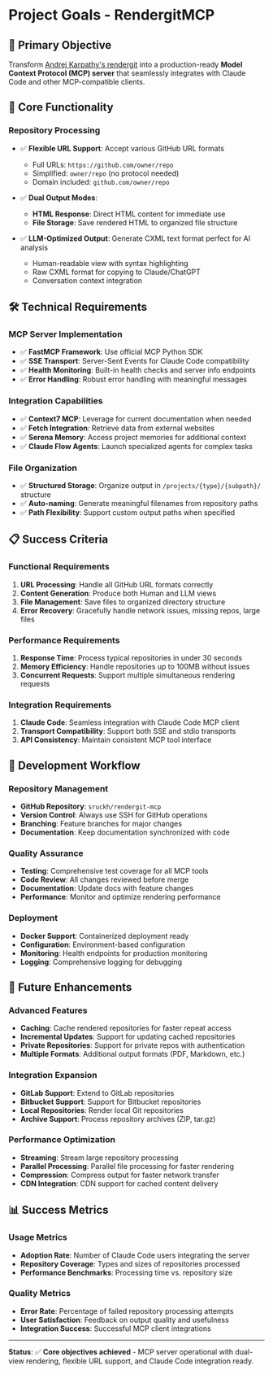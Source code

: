 # Project Goals - RendergitMCP

## 🎯 Primary Objective

Transform [Andrej Karpathy's rendergit](https://github.com/karpathy/rendergit) into a production-ready **Model Context Protocol (MCP) server** that seamlessly integrates with Claude Code and other MCP-compatible clients.

## 🚀 Core Functionality

### Repository Processing
- ✅ **Flexible URL Support**: Accept various GitHub URL formats
  - Full URLs: `https://github.com/owner/repo`
  - Simplified: `owner/repo` (no protocol needed)
  - Domain included: `github.com/owner/repo`

- ✅ **Dual Output Modes**:
  - **HTML Response**: Direct HTML content for immediate use
  - **File Storage**: Save rendered HTML to organized file structure

- ✅ **LLM-Optimized Output**: Generate CXML text format perfect for AI analysis
  - Human-readable view with syntax highlighting
  - Raw CXML format for copying to Claude/ChatGPT
  - Conversation context integration

## 🛠 Technical Requirements

### MCP Server Implementation
- ✅ **FastMCP Framework**: Use official MCP Python SDK
- ✅ **SSE Transport**: Server-Sent Events for Claude Code compatibility  
- ✅ **Health Monitoring**: Built-in health checks and server info endpoints
- ✅ **Error Handling**: Robust error handling with meaningful messages

### Integration Capabilities
- ✅ **Context7 MCP**: Leverage for current documentation when needed
- ✅ **Fetch Integration**: Retrieve data from external websites
- ✅ **Serena Memory**: Access project memories for additional context
- ✅ **Claude Flow Agents**: Launch specialized agents for complex tasks

### File Organization
- ✅ **Structured Storage**: Organize output in `/projects/{type}/{subpath}/` structure
- ✅ **Auto-naming**: Generate meaningful filenames from repository paths
- ✅ **Path Flexibility**: Support custom output paths when specified

## 📋 Success Criteria

### Functional Requirements
1. **URL Processing**: Handle all GitHub URL formats correctly
2. **Content Generation**: Produce both Human and LLM views
3. **File Management**: Save files to organized directory structure
4. **Error Recovery**: Gracefully handle network issues, missing repos, large files

### Performance Requirements
1. **Response Time**: Process typical repositories in under 30 seconds
2. **Memory Efficiency**: Handle repositories up to 100MB without issues
3. **Concurrent Requests**: Support multiple simultaneous rendering requests

### Integration Requirements
1. **Claude Code**: Seamless integration with Claude Code MCP client
2. **Transport Compatibility**: Support both SSE and stdio transports
3. **API Consistency**: Maintain consistent MCP tool interface

## 🔄 Development Workflow

### Repository Management
- **GitHub Repository**: `sruckh/rendergit-mcp`
- **Version Control**: Always use SSH for GitHub operations
- **Branching**: Feature branches for major changes
- **Documentation**: Keep documentation synchronized with code

### Quality Assurance
- **Testing**: Comprehensive test coverage for all MCP tools
- **Code Review**: All changes reviewed before merge
- **Documentation**: Update docs with feature changes
- **Performance**: Monitor and optimize rendering performance

### Deployment
- **Docker Support**: Containerized deployment ready
- **Configuration**: Environment-based configuration
- **Monitoring**: Health endpoints for production monitoring
- **Logging**: Comprehensive logging for debugging

## 🎯 Future Enhancements

### Advanced Features
- **Caching**: Cache rendered repositories for faster repeat access
- **Incremental Updates**: Support for updating cached repositories
- **Private Repositories**: Support for private repos with authentication
- **Multiple Formats**: Additional output formats (PDF, Markdown, etc.)

### Integration Expansion
- **GitLab Support**: Extend to GitLab repositories
- **Bitbucket Support**: Support for Bitbucket repositories
- **Local Repositories**: Render local Git repositories
- **Archive Support**: Process repository archives (ZIP, tar.gz)

### Performance Optimization
- **Streaming**: Stream large repository processing
- **Parallel Processing**: Parallel file processing for faster rendering
- **Compression**: Compress output for faster network transfer
- **CDN Integration**: CDN support for cached content delivery

## 📊 Success Metrics

### Usage Metrics
- **Adoption Rate**: Number of Claude Code users integrating the server
- **Repository Coverage**: Types and sizes of repositories processed
- **Performance Benchmarks**: Processing time vs. repository size

### Quality Metrics
- **Error Rate**: Percentage of failed repository processing attempts
- **User Satisfaction**: Feedback on output quality and usefulness
- **Integration Success**: Successful MCP client integrations

---

**Status**: ✅ **Core objectives achieved** - MCP server operational with dual-view rendering, flexible URL support, and Claude Code integration ready.
